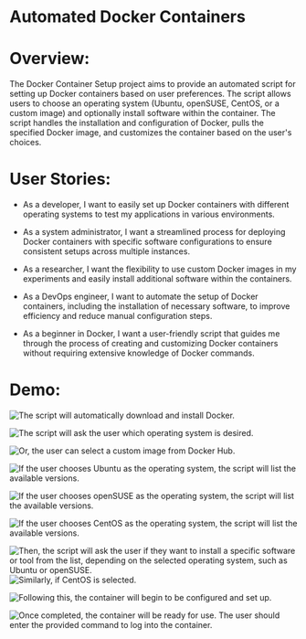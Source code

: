
# Automated Docker Containers

# Overview:
The Docker Container Setup project aims to provide an automated script for setting up Docker containers based on user preferences. The script allows users to choose an operating system (Ubuntu, openSUSE, CentOS, or a custom image) and optionally install software within the container. The script handles the installation and configuration of Docker, pulls the specified Docker image, and customizes the container based on the user's choices.

# User Stories:
- As a developer, I want to easily set up Docker containers with different operating systems to test my applications in various environments.

- As a system administrator, I want a streamlined process for deploying Docker containers with specific software configurations to ensure consistent setups across multiple instances.

- As a researcher, I want the flexibility to use custom Docker images in my experiments and easily install additional software within the containers.

- As a DevOps engineer, I want to automate the setup of Docker containers, including the installation of necessary software, to improve efficiency and reduce manual configuration steps.

- As a beginner in Docker, I want a user-friendly script that guides me through the process of creating and customizing Docker containers without requiring extensive knowledge of Docker commands.

# Demo:
![The script will automatically download and install Docker.](https://files.filterhost.net/index.php/s/TqgZRg6HZKtxxon/preview)

![The script will ask the user which operating system is desired.](https://files.filterhost.net/index.php/s/rp82Rtx3NGbXStN/preview)

![Or, the user can select a custom image from Docker Hub.](https://files.filterhost.net/index.php/s/zLKjWTdao974fFS/preview)

![If the user chooses Ubuntu as the operating system, the script will list the available versions.](https://files.filterhost.net/index.php/s/tcSG9DSqp3FeL5y/preview)

![If the user chooses openSUSE as the operating system, the script will list the available versions.](https://files.filterhost.net/index.php/s/xEmb2a5LekNokLo/preview)

![If the user chooses CentOS as the operating system, the script will list the available versions.](https://files.filterhost.net/index.php/s/xdDzMeineRX9Nqx/preview)

![Then, the script will ask the user if they want to install a specific software or tool from the list, depending on the selected operating system, such as Ubuntu or openSUSE.](https://files.filterhost.net/index.php/s/c247qd9YCgnDE3D/preview)
![Similarly, if CentOS is selected.](https://files.filterhost.net/index.php/s/J4ZSYiseTxgYSJz/preview)

![Following this, the container will begin to be configured and set up.](https://files.filterhost.net/index.php/s/77BcQdNQ79jwdEj/preview)

![Once completed, the container will be ready for use. The user should enter the provided command to log into the container.](https://files.filterhost.net/index.php/s/Ec53d7dHcfkYntH/preview)

 
